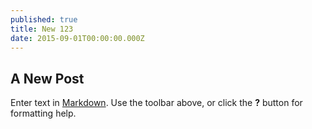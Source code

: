 ```yaml
---
published: true
title: New 123
date: 2015-09-01T00:00:00.000Z
---
```



## A New Post

Enter text in [Markdown](http://daringfireball.net/projects/markdown/). Use the toolbar above, or click the **?** button for formatting help.
